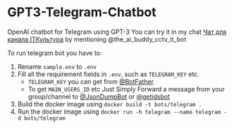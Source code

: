 # GPT3-Telegram-Chatbot
OpenAI chatbot for Telegram using GPT-3
You can try it in my chat [Чат для канала ITКультура](https://t.me/itcult_chat) by mentioning @the_ai_buddy_cctv_it_bot

To run telegram bot you have to:
1. Rename `sample.env` to `.env`
2. Fill all the requirement fields in `.env`, such as `TELEGRAM_KEY` etc.
      - `TELEGRAM_KEY` you can get from [@BotFather](https://t.me/BotFather)
      - To get `MAIN_USERS_ID` etc Just Simply Forward a message from your group/channel to [@JsonDumpBot](https://t.me/JsonDumpBot) or [@getidsbot](https://t.me/getidsbot)
3. Build the docker image using `docker build -t bots/telegram .`
4. Run the docker image using `docker run -h telegram --name telegram -d bots/telegram`